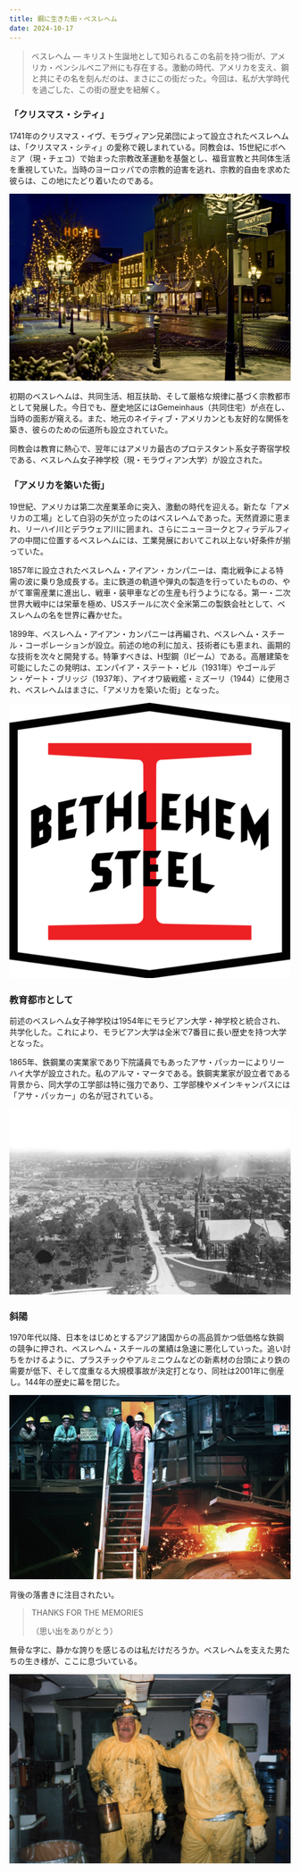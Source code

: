 ```yaml
---
title: 鋼に生きた街・ベスレヘム
date: 2024-10-17
---
```


> ベスレヘム —
> キリスト生誕地として知られるこの名前を持つ街が、アメリカ・ペンシルベニア州にも存在する。激動の時代、アメリカを支え、鋼と共にその名を刻んだのは、まさにこの街だった。今回は、私が大学時代を過ごした、この街の歴史を紐解く。

### 「クリスマス・シティ」

1741年のクリスマス・イヴ、モラヴィアン兄弟団によって設立されたベスレヘムは、「クリスマス・シティ」の愛称で親しまれている。同教会は、15世紀にボヘミア（現・チェコ）で始まった宗教改革運動を基盤とし、福音宣教と共同体生活を重視していた。当時のヨーロッパでの宗教的迫害を逃れ、宗教的自由を求めた彼らは、この地にたどり着いたのである。

![クリスマスのベスレヘム。メイン・ストリートのイルミネーションは必見である。](img/bethlehem-holiday.jpg "Photo courtesy of Discover Lehigh Valley")

初期のベスレヘムは、共同生活、相互扶助、そして厳格な規律に基づく宗教都市として発展した。今日でも、歴史地区にはGemeinhaus（共同住宅）が点在し、当時の面影が窺える。また、地元のネイティブ・アメリカンとも友好的な関係を築き、彼らのための伝道所も設立されていた。

同教会は教育に熱心で、翌年にはアメリカ最古のプロテスタント系女子寄宿学校である、ベスレヘム女子神学校（現・モラヴィアン大学）が設立された。

### 「アメリカを築いた街」

19世紀、アメリカは第二次産業革命に突入、激動の時代を迎える。新たな「アメリカの工場」として白羽の矢が立ったのはベスレヘムであった。天然資源に恵まれ、リーハイ川とデラウェア川に囲まれ、さらにニューヨークとフィラデルフィアの中間に位置するベスレヘムには、工業発展においてこれ以上ない好条件が揃っていた。

1857年に設立されたベスレヘム・アイアン・カンパニーは、南北戦争による特需の波に乗り急成長する。主に鉄道の軌道や弾丸の製造を行っていたものの、やがて軍需産業に進出し、戦車・装甲車などの生産も行うようになる。第一・二次世界大戦中には栄華を極め、USスチールに次ぐ全米第二の製鉄会社として、ベスレヘムの名を世界に轟かせた。

1899年、ベスレヘム・アイアン・カンパニーは再編され、ベスレヘム・スチール・コーポレーションが設立。前述の地の利に加え、技術者にも恵まれ、画期的な技術を次々と開発する。特筆すべきは、H型鋼（Iビーム）である。高層建築を可能にしたこの発明は、エンパイア・ステート・ビル（1931年）やゴールデン・ゲート・ブリッジ（1937年）、アイオワ級戦艦・ミズーリ（1944）に使用され、ベスレヘムはまさに、「アメリカを築いた街」となった。

![H型鋼（Iビーム）を模した、スチール・バタリオン大隊（予備役将校訓練課程）のロゴ](img/bethlehem-steel.png "www.steelrotc.com")

### 教育都市として

前述のベスレヘム女子神学校は1954年にモラビアン大学・神学校と統合され、共学化した。これにより、モラビアン大学は全米で7番目に長い歴史を持つ大学となった。

1865年、鉄鋼業の実業家であり下院議員でもあったアサ・パッカーによりリーハイ大学が設立された。私のアルマ・マータである。鉄鋼実業家が設立者である背景から、同大学の工学部は特に強力であり、工学部棟やメインキャンパスには「アサ・パッカー」の名が冠されている。

![最初期のリーハイ大学。現在は、左下部に工学部棟がある。](img/south-bethlehem.jpg "Lehigh University Special Archives & Collections")

### 斜陽

1970年代以降、日本をはじめとするアジア諸国からの高品質かつ低価格な鉄鋼の競争に押され、ベスレヘム・スチールの業績は急速に悪化していった。追い討ちをかけるように、プラスチックやアルミニウムなどの新素材の台頭により鉄の需要が低下、そして度重なる大規模事故が決定打となり、同社は2001年に倒産し。144年の歴史に幕を閉じた。

![労働者やその家族たちが、C号高炉からの最後の鋳造を見守るために集まった。（1995年11月18日）](img/last-cast.jpg "Tom Volk, The Morning Call, via Associated Press, November 18, 1995.")

背後の落書きに注目されたい。

> THANKS FOR THE MEMORIES
>
> （思い出をありがとう）

無骨な字に、静かな誇りを感じるのは私だけだろうか。ベスレヘムを支えた男たちの生き様が、ここに息づいている。

![「ブッチ」と「チーフ」。工場内にて。](img/butch-and-chief.jpg "Photo by Bruce Ward.")

